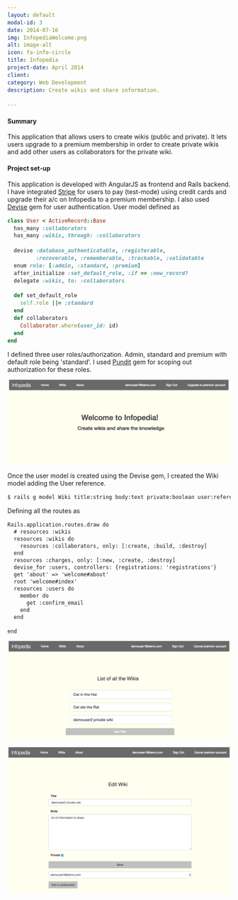 ```yaml
---
layout: default
modal-id: 3
date: 2014-07-16
img: InfopediaWelcome.png
alt: image-alt
icon: fa-info-circle
title: Infopedia
project-date: April 2014
client:
category: Web Development
description: Create wikis and share information.

---
```

#### Summary

This application that allows users to create wikis (public and private). It lets users upgrade to a premium membership in order to create private wikis and add other users as collaborators for the private wiki.

#### Project set-up
This application is developed with AngularJS as frontend and Rails backend. I have integrated [Stripe](https://stripe.com/) for users to pay (test-mode) using credit cards and upgrade their a/c on Infopedia to a premium membership.
I also used [Devise](https://github.com/plataformatec/devise) gem for user authentication. User model defined as

```ruby
class User < ActiveRecord::Base
  has_many :collaborators
  has_many :wikis, through: :collaborators

  devise :database_authenticatable, :registerable,
         :recoverable, :rememberable, :trackable, :validatable
  enum role: [:admin, :standard, :premium]
  after_initialize :set_default_role, :if => :new_record?
  delegate :wikis, to: :collaborators

  def set_default_role
    self.role ||= :standard
  end
  def collaborators
    Collaborator.where(user_id: id)
  end
end
```

I defined three user roles/authorization. Admin, standard and premium with default role being 'standard'.
I used [Pundit](https://github.com/elabs/pundit) gem for scoping out authorization for these roles.

![](/img/portfolio/InfopediaWelcome.png)

Once the user model is created using the Devise gem, I created the Wiki model adding the User reference.

```bash
$ rails g model Wiki title:string body:text private:boolean user:references:index
```
Defining all the routes as
```
Rails.application.routes.draw do
  # resources :wikis
  resources :wikis do
    resources :collaborators, only: [:create, :build, :destroy]
  end
  resources :charges, only: [:new, :create, :destroy]
  devise_for :users, controllers: {registrations: 'registrations'}
  get 'about' => 'welcome#about'
  root 'welcome#index'
  resources :users do
    member do
      get :confirm_email
    end
  end

end
```
![](/img/portfolio/InfopediaListWikis.png)

![](/img/portfolio/InfopediaEditWiki.png)
